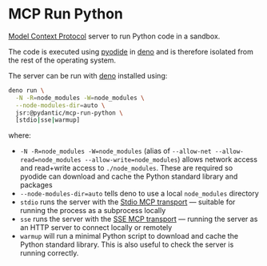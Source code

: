 # MCP Run Python

[Model Context Protocol](https://modelcontextprotocol.io/) server to run Python
code in a sandbox.

The code is executed using [pyodide](https://pyodide.org) in
[deno](https://deno.com/) and is therefore isolated from the rest of the
operating system.

The server can be run with [deno](https://deno.com/) installed using:

```bash
deno run \
  -N -R=node_modules -W=node_modules \
  --node-modules-dir=auto \
  jsr:@pydantic/mcp-run-python \
  [stdio|sse|warmup]
```

where:

- `-N -R=node_modules -W=node_modules` (alias of
  `--allow-net --allow-read=node_modules --allow-write=node_modules`) allows
  network access and read+write access to `./node_modules`. These are required
  so pyodide can download and cache the Python standard library and packages
- `--node-modules-dir=auto` tells deno to use a local `node_modules` directory
- `stdio` runs the server with the
  [Stdio MCP transport](https://spec.modelcontextprotocol.io/specification/2024-11-05/basic/transports/#stdio)
  — suitable for running the process as a subprocess locally
- `sse` runs the server with the
  [SSE MCP transport](https://spec.modelcontextprotocol.io/specification/2024-11-05/basic/transports/#http-with-sse)
  — running the server as an HTTP server to connect locally or remotely
- `warmup` will run a minimal Python script to download and cache the Python
  standard library. This is also useful to check the server is running
  correctly.
